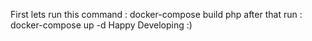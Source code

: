 First lets run this command : 
docker-compose build php
after that run : 
docker-compose up -d
Happy Developing :)
